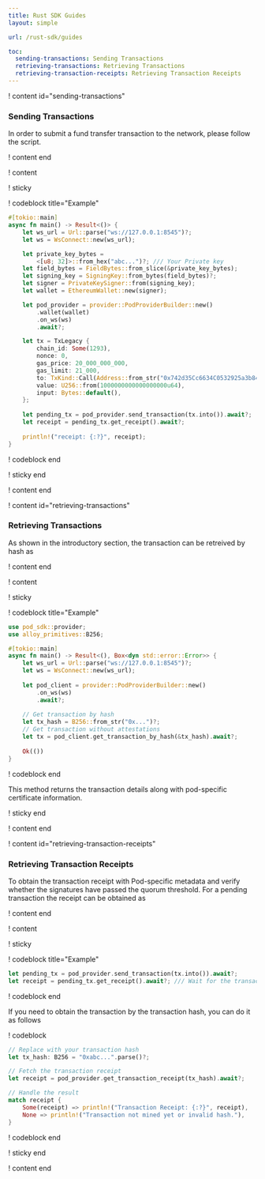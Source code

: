 ```yaml
---
title: Rust SDK Guides
layout: simple

url: /rust-sdk/guides

toc:
  sending-transactions: Sending Transactions
  retrieving-transactions: Retrieving Transactions
  retrieving-transaction-receipts: Retrieving Transaction Receipts
---
```


! content id="sending-transactions"

### Sending Transactions

In order to submit a fund transfer transaction to the network, please follow the script.

! content end

! content

! sticky

! codeblock title="Example"

```rust
#[tokio::main]
async fn main() -> Result<()> {
    let ws_url = Url::parse("ws://127.0.0.1:8545")?;
    let ws = WsConnect::new(ws_url);

    let private_key_bytes =
        <[u8; 32]>::from_hex("abc...")?; /// Your Private key
    let field_bytes = FieldBytes::from_slice(&private_key_bytes);
    let signing_key = SigningKey::from_bytes(field_bytes)?;
    let signer = PrivateKeySigner::from(signing_key);
    let wallet = EthereumWallet::new(signer);

    let pod_provider = provider::PodProviderBuilder::new()
        .wallet(wallet)
        .on_ws(ws)
        .await?;

    let tx = TxLegacy {
        chain_id: Some(1293),
        nonce: 0,
        gas_price: 20_000_000_000,
        gas_limit: 21_000,
        to: TxKind::Call(Address::from_str("0x742d35Cc6634C0532925a3b844Bc454e4438f44e").unwrap()),
        value: U256::from(1000000000000000000u64),
        input: Bytes::default(),
    };
    
    let pending_tx = pod_provider.send_transaction(tx.into()).await?;
    let receipt = pending_tx.get_receipt().await?;
    
    println!("receipt: {:?}", receipt);
}
```

! codeblock end

! sticky end

! content end

! content id="retrieving-transactions"

### Retrieving Transactions

As shown in the introductory section, the transaction can be retreived by hash as

! content end

! content

! sticky

! codeblock title="Example"

```rust
use pod_sdk::provider;
use alloy_primitives::B256;

#[tokio::main]
async fn main() -> Result<(), Box<dyn std::error::Error>> {
    let ws_url = Url::parse("ws://127.0.0.1:8545")?;
    let ws = WsConnect::new(ws_url);
    
    let pod_client = provider::PodProviderBuilder::new()
        .on_ws(ws)
        .await?;
    
    // Get transaction by hash
    let tx_hash = B256::from_str("0x...")?;
    // Get transaction without attestations
    let tx = pod_client.get_transaction_by_hash(&tx_hash).await?;
        
    Ok(())
}
```

! codeblock end

This method returns the transaction details along with pod-specific certificate information.

! sticky end

! content end

! content id="retrieving-transaction-receipts"

### Retrieving Transaction Receipts

To obtain the transaction receipt with Pod-specific metadata and verify whether the signatures have passed the quorum threshold. For a pending transaction the receipt can be obtained as

! content end

! content

! sticky

! codeblock title="Example"

```rust
let pending_tx = pod_provider.send_transaction(tx.into()).await?;
let receipt = pending_tx.get_receipt().await?; /// Wait for the transaction to be finalized
```

! codeblock end

If you need to obtain the transaction by the transaction hash, you can do it as follows

! codeblock

```rust
// Replace with your transaction hash
let tx_hash: B256 = "0xabc...".parse()?;

// Fetch the transaction receipt
let receipt = pod_provider.get_transaction_receipt(tx_hash).await?;

// Handle the result
match receipt {
    Some(receipt) => println!("Transaction Receipt: {:?}", receipt),
    None => println!("Transaction not mined yet or invalid hash."),
}
```

! codeblock end

! sticky end

! content end
